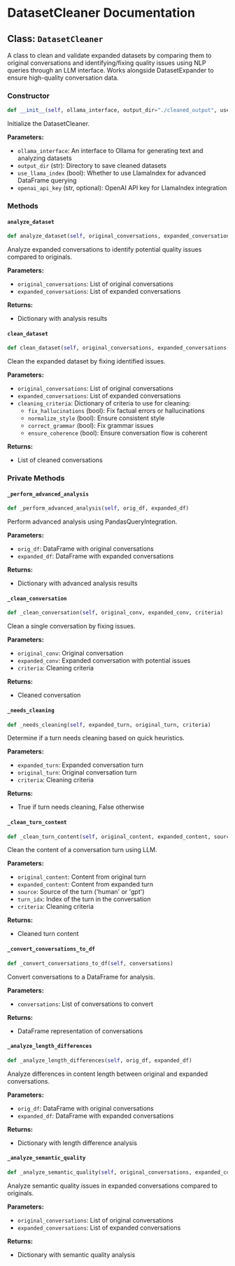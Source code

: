 # DatasetCleaner Documentation

## Class: `DatasetCleaner`

A class to clean and validate expanded datasets by comparing them to original conversations and identifying/fixing quality issues using NLP queries through an LLM interface. Works alongside DatasetExpander to ensure high-quality conversation data.

### Constructor

```python
def __init__(self, ollama_interface, output_dir="./cleaned_output", use_llama_index=True, openai_api_key=None)
```

Initialize the DatasetCleaner.

**Parameters:**
- `ollama_interface`: An interface to Ollama for generating text and analyzing datasets
- `output_dir` (str): Directory to save cleaned datasets
- `use_llama_index` (bool): Whether to use LlamaIndex for advanced DataFrame querying
- `openai_api_key` (str, optional): OpenAI API key for LlamaIndex integration

### Methods

#### `analyze_dataset`

```python
def analyze_dataset(self, original_conversations, expanded_conversations)
```

Analyze expanded conversations to identify potential quality issues compared to originals.

**Parameters:**
- `original_conversations`: List of original conversations
- `expanded_conversations`: List of expanded conversations

**Returns:**
- Dictionary with analysis results

#### `clean_dataset`

```python
def clean_dataset(self, original_conversations, expanded_conversations, cleaning_criteria=None)
```

Clean the expanded dataset by fixing identified issues.

**Parameters:**
- `original_conversations`: List of original conversations
- `expanded_conversations`: List of expanded conversations
- `cleaning_criteria`: Dictionary of criteria to use for cleaning:
  - `fix_hallucinations` (bool): Fix factual errors or hallucinations
  - `normalize_style` (bool): Ensure consistent style
  - `correct_grammar` (bool): Fix grammar issues
  - `ensure_coherence` (bool): Ensure conversation flow is coherent

**Returns:**
- List of cleaned conversations

### Private Methods

#### `_perform_advanced_analysis`

```python
def _perform_advanced_analysis(self, orig_df, expanded_df)
```

Perform advanced analysis using PandasQueryIntegration.

**Parameters:**
- `orig_df`: DataFrame with original conversations
- `expanded_df`: DataFrame with expanded conversations

**Returns:**
- Dictionary with advanced analysis results

#### `_clean_conversation`

```python
def _clean_conversation(self, original_conv, expanded_conv, criteria)
```

Clean a single conversation by fixing issues.

**Parameters:**
- `original_conv`: Original conversation
- `expanded_conv`: Expanded conversation with potential issues
- `criteria`: Cleaning criteria

**Returns:**
- Cleaned conversation

#### `_needs_cleaning`

```python
def _needs_cleaning(self, expanded_turn, original_turn, criteria)
```

Determine if a turn needs cleaning based on quick heuristics.

**Parameters:**
- `expanded_turn`: Expanded conversation turn
- `original_turn`: Original conversation turn
- `criteria`: Cleaning criteria

**Returns:**
- True if turn needs cleaning, False otherwise

#### `_clean_turn_content`

```python
def _clean_turn_content(self, original_content, expanded_content, source, turn_idx, criteria)
```

Clean the content of a conversation turn using LLM.

**Parameters:**
- `original_content`: Content from original turn
- `expanded_content`: Content from expanded turn
- `source`: Source of the turn ('human' or 'gpt')
- `turn_idx`: Index of the turn in the conversation
- `criteria`: Cleaning criteria

**Returns:**
- Cleaned turn content

#### `_convert_conversations_to_df`

```python
def _convert_conversations_to_df(self, conversations)
```

Convert conversations to a DataFrame for analysis.

**Parameters:**
- `conversations`: List of conversations to convert

**Returns:**
- DataFrame representation of conversations

#### `_analyze_length_differences`

```python
def _analyze_length_differences(self, orig_df, expanded_df)
```

Analyze differences in content length between original and expanded conversations.

**Parameters:**
- `orig_df`: DataFrame with original conversations
- `expanded_df`: DataFrame with expanded conversations

**Returns:**
- Dictionary with length difference analysis

#### `_analyze_semantic_quality`

```python
def _analyze_semantic_quality(self, original_conversations, expanded_conversations)
```

Analyze semantic quality issues in expanded conversations compared to originals.

**Parameters:**
- `original_conversations`: List of original conversations
- `expanded_conversations`: List of expanded conversations

**Returns:**
- Dictionary with semantic quality analysis
